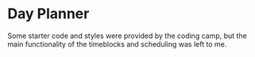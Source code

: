 # Day Planner

Some starter code and styles were provided by the coding camp, but the main functionality of the timeblocks and scheduling was left to me.